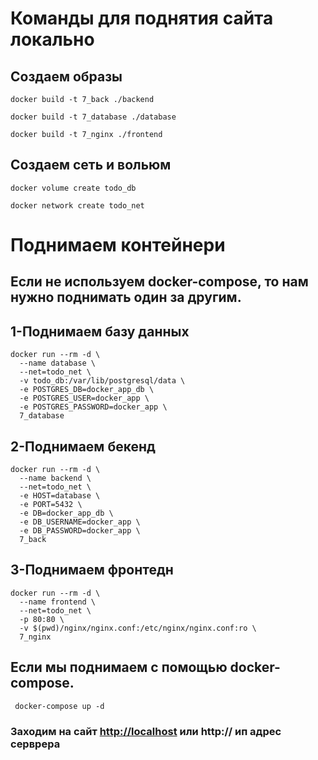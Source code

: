 # Команды для поднятия сайта локально

## Создаем образы

```shell
docker build -t 7_back ./backend
```

```shell
docker build -t 7_database ./database
```

```shell
docker build -t 7_nginx ./frontend
```

## Создаем сеть и вольюм

```shell
docker volume create todo_db
```

```shell
docker network create todo_net
```

# Поднимаем контейнери 
## Если не используем docker-compose, то нам нужно поднимать один за другим.
## 1-Поднимаем базу данных

```shell
docker run --rm -d \
  --name database \
  --net=todo_net \
  -v todo_db:/var/lib/postgresql/data \
  -e POSTGRES_DB=docker_app_db \
  -e POSTGRES_USER=docker_app \
  -e POSTGRES_PASSWORD=docker_app \
  7_database
```

## 2-Поднимаем бекенд

```shell
docker run --rm -d \
  --name backend \
  --net=todo_net \
  -e HOST=database \
  -e PORT=5432 \
  -e DB=docker_app_db \
  -e DB_USERNAME=docker_app \
  -e DB_PASSWORD=docker_app \
  7_back
```

## 3-Поднимаем фронтедн

```shell
docker run --rm -d \
  --name frontend \
  --net=todo_net \
  -p 80:80 \
  -v $(pwd)/nginx/nginx.conf:/etc/nginx/nginx.conf:ro \
  7_nginx
```

## Eсли мы поднимаем с помощью docker-compose.
```shell
 docker-compose up -d
```
### Заходим на сайт [http://localhost](http://localhost) или http:// ип адрес серврера